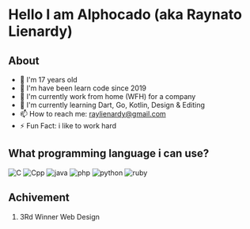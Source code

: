 # Hello I am Alphocado (aka Raynato Lienardy)

## About
- :man: I'm 17 years old
- 👦 I'm have been learn code since 2019
- 🔭 I'm currently work from home (WFH) for a company
- 🌱 I'm currently learning Dart, Go, Kotlin, Design & Editing
- 📫 How to reach me: raylienardy@gmail.com
- ⚡ Fun Fact: i like to work hard

## What programming language i can use?

![C](https://github.com/Alphocado/Alphocado/assets/91828843/c53fc324-4a45-4f3c-b6c2-c9f307a686ed)
![Cpp](https://github.com/Alphocado/Alphocado/assets/91828843/c12b3015-9eb8-4474-ad80-6f82da1eac1e)
![java](https://github.com/Alphocado/Alphocado/assets/91828843/36c2e67e-9cc2-4065-814d-0f072a94eac4)
![php](https://github.com/Alphocado/Alphocado/assets/91828843/31da549c-654c-4efd-bfaa-ba67f7b60826)
![python](https://github.com/Alphocado/Alphocado/assets/91828843/707f2de9-fee0-4b1c-a4d3-afdbcea07c91)
![ruby](https://github.com/Alphocado/Alphocado/assets/91828843/33cff139-9445-4d85-a89d-6d6557ba9162)

## Achivement
1. 3Rd Winner Web Design 
